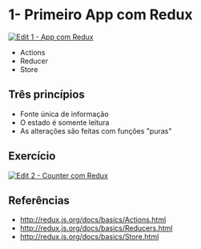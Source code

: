 # 1- Primeiro App com Redux

[![Edit 1 - App com Redux](https://codesandbox.io/static/img/play-codesandbox.svg)](https://codesandbox.io/s/q7rp43m8r6)

- Actions
- Reducer
- Store

## Três princípios

- Fonte única de informação
- O estado é somente leitura
- As alterações são feitas com funções "puras"

## Exercício 

[![Edit 2 - Counter com Redux](https://codesandbox.io/static/img/play-codesandbox.svg)](https://codesandbox.io/s/5m3r03r4yn)

## Referências

- http://redux.js.org/docs/basics/Actions.html
- http://redux.js.org/docs/basics/Reducers.html
- http://redux.js.org/docs/basics/Store.html
